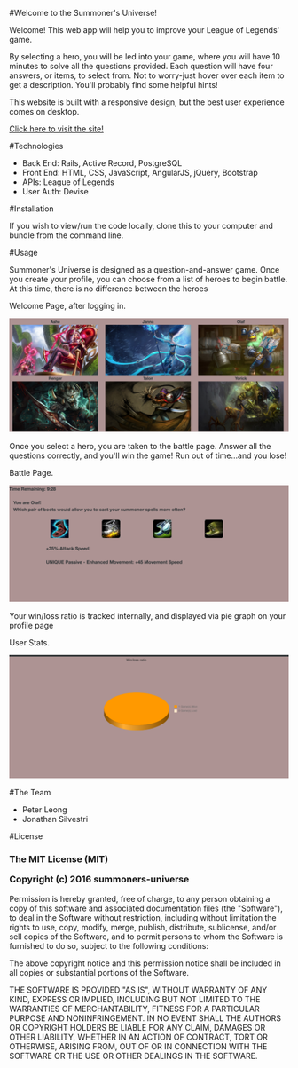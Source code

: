 #Welcome to the Summoner's Universe!
<p>Welcome! This web app will help you to improve your League of Legends' game.</p> 
<p>By selecting a hero, you will be led into your game, where you will have 10 minutes to solve all the questions provided. Each question will have four answers, or items, to select from. Not to worry-just hover over each item to get a description. You'll probably find some helpful hints!</p>
<p>This website is built with a responsive design, but the best user experience comes on desktop.</p>
<a href="https://summoners-universe.herokuapp.com"><p>Click here to visit the site!</p></a>

#Technologies
<ul>
  <li>Back End: Rails, Active Record, PostgreSQL</li>
  <li>Front End: HTML, CSS, JavaScript, AngularJS, jQuery, Bootstrap</li>
  <li>APIs: League of Legends</li>
  <li>User Auth: Devise</li>
</ul>

#Installation
<p>If you wish to view/run the code locally, clone this to your computer and bundle from the command line.</p>

#Usage
<p>Summoner's Universe is designed as a question-and-answer game. Once you create your profile, you can choose from a list of heroes to begin battle. At this time, there is no difference between the heroes</p>

<div>
  <p>Welcome Page, after logging in.</p>
  <img src = "./app/assets/images/champions.png" />
</div>

<p>Once you select a hero, you are taken to the battle page. Answer all the questions correctly, and you'll win the game! Run out of time...and you lose!</p>

<div>
  <p>Battle Page.</p>
  <img src = "./app/assets/images/game.png" />
</div>

<p>Your win/loss ratio is tracked internally, and displayed via pie graph on your profile page</p>
<div>
  <p>User Stats.</p>
  <img src = "./app/assets/images/winloss.png" />
</div>

#The Team
<ul>
  <li>Peter Leong</li>
  <li>Jonathan Silvestri</li>
</ul>

#License
<h3>The MIT License (MIT)

Copyright (c) 2016 summoners-universe</h3>

<p>Permission is hereby granted, free of charge, to any person obtaining a copy
of this software and associated documentation files (the "Software"), to deal
in the Software without restriction, including without limitation the rights
to use, copy, modify, merge, publish, distribute, sublicense, and/or sell
copies of the Software, and to permit persons to whom the Software is
furnished to do so, subject to the following conditions:</p>

<p>The above copyright notice and this permission notice shall be included in all
copies or substantial portions of the Software.</p>

<p>THE SOFTWARE IS PROVIDED "AS IS", WITHOUT WARRANTY OF ANY KIND, EXPRESS OR
IMPLIED, INCLUDING BUT NOT LIMITED TO THE WARRANTIES OF MERCHANTABILITY,
FITNESS FOR A PARTICULAR PURPOSE AND NONINFRINGEMENT. IN NO EVENT SHALL THE
AUTHORS OR COPYRIGHT HOLDERS BE LIABLE FOR ANY CLAIM, DAMAGES OR OTHER
LIABILITY, WHETHER IN AN ACTION OF CONTRACT, TORT OR OTHERWISE, ARISING FROM,
OUT OF OR IN CONNECTION WITH THE SOFTWARE OR THE USE OR OTHER DEALINGS IN THE
SOFTWARE.</p>